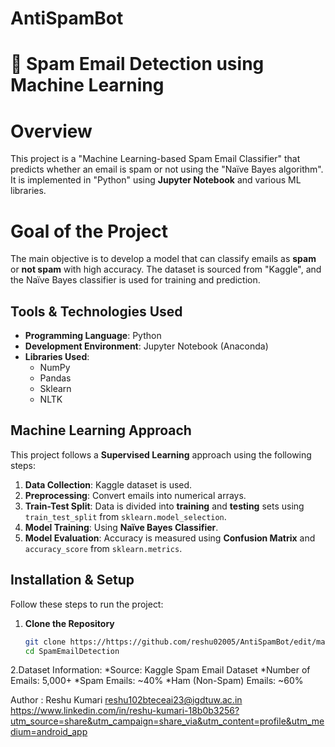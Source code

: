 # AntiSpamBot
# 📧 Spam Email Detection using Machine Learning  

# Overview  
This project is a "Machine Learning-based Spam Email Classifier" that predicts whether an email is spam or not using the "Naïve Bayes algorithm". It is implemented in "Python" using **Jupyter Notebook** and various ML libraries.  

# Goal of the Project  
The main objective is to develop a model that can classify emails as **spam** or **not spam** with high accuracy. The dataset is sourced from "Kaggle", and the Naïve Bayes classifier is used for training and prediction.  

## Tools & Technologies Used  
- **Programming Language**: Python  
- **Development Environment**: Jupyter Notebook (Anaconda)  
- **Libraries Used**:  
  - NumPy  
  - Pandas  
  - Sklearn  
  - NLTK  

## Machine Learning Approach  
This project follows a **Supervised Learning** approach using the following steps:  
1. **Data Collection**: Kaggle dataset is used.  
2. **Preprocessing**: Convert emails into numerical arrays.  
3. **Train-Test Split**: Data is divided into **training** and **testing** sets using `train_test_split` from `sklearn.model_selection`.  
4. **Model Training**: Using **Naïve Bayes Classifier**.  
5. **Model Evaluation**: Accuracy is measured using **Confusion Matrix** and `accuracy_score` from `sklearn.metrics`.  

##  Installation & Setup  
Follow these steps to run the project:


1. **Clone the Repository**  
   ```bash
   git clone https://https://github.com/reshu02005/AntiSpamBot/edit/main/README.md
   cd SpamEmailDetection
2.Dataset Information:
*Source: Kaggle Spam Email Dataset
*Number of Emails: 5,000+
*Spam Emails: ~40%
*Ham (Non-Spam) Emails: ~60%

Author :
Reshu Kumari
reshu102bteceai23@igdtuw.ac.in
https://www.linkedin.com/in/reshu-kumari-18b0b3256?utm_source=share&utm_campaign=share_via&utm_content=profile&utm_medium=android_app
